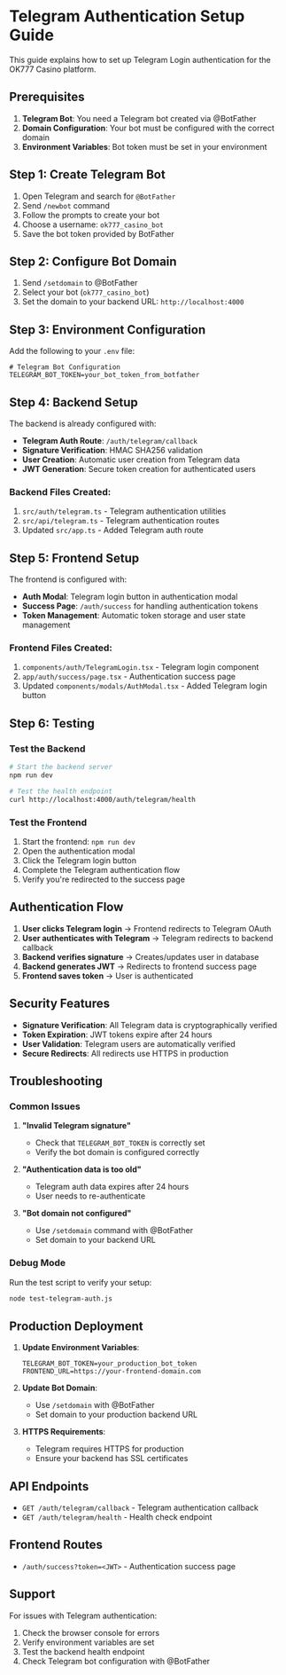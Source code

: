 # Telegram Authentication Setup Guide

This guide explains how to set up Telegram Login authentication for the OK777 Casino platform.

## Prerequisites

1. **Telegram Bot**: You need a Telegram bot created via @BotFather
2. **Domain Configuration**: Your bot must be configured with the correct domain
3. **Environment Variables**: Bot token must be set in your environment

## Step 1: Create Telegram Bot

1. Open Telegram and search for `@BotFather`
2. Send `/newbot` command
3. Follow the prompts to create your bot
4. Choose a username: `ok777_casino_bot`
5. Save the bot token provided by BotFather

## Step 2: Configure Bot Domain

1. Send `/setdomain` to @BotFather
2. Select your bot (`ok777_casino_bot`)
3. Set the domain to your backend URL: `http://localhost:4000`

## Step 3: Environment Configuration

Add the following to your `.env` file:

```env
# Telegram Bot Configuration
TELEGRAM_BOT_TOKEN=your_bot_token_from_botfather
```

## Step 4: Backend Setup

The backend is already configured with:

- **Telegram Auth Route**: `/auth/telegram/callback`
- **Signature Verification**: HMAC SHA256 validation
- **User Creation**: Automatic user creation from Telegram data
- **JWT Generation**: Secure token creation for authenticated users

### Backend Files Created:

1. `src/auth/telegram.ts` - Telegram authentication utilities
2. `src/api/telegram.ts` - Telegram authentication routes
3. Updated `src/app.ts` - Added Telegram auth route

## Step 5: Frontend Setup

The frontend is configured with:

- **Auth Modal**: Telegram login button in authentication modal
- **Success Page**: `/auth/success` for handling authentication tokens
- **Token Management**: Automatic token storage and user state management

### Frontend Files Created:

1. `components/auth/TelegramLogin.tsx` - Telegram login component
2. `app/auth/success/page.tsx` - Authentication success page
3. Updated `components/modals/AuthModal.tsx` - Added Telegram login button

## Step 6: Testing

### Test the Backend

```bash
# Start the backend server
npm run dev

# Test the health endpoint
curl http://localhost:4000/auth/telegram/health
```

### Test the Frontend

1. Start the frontend: `npm run dev`
2. Open the authentication modal
3. Click the Telegram login button
4. Complete the Telegram authentication flow
5. Verify you're redirected to the success page

## Authentication Flow

1. **User clicks Telegram login** → Frontend redirects to Telegram OAuth
2. **User authenticates with Telegram** → Telegram redirects to backend callback
3. **Backend verifies signature** → Creates/updates user in database
4. **Backend generates JWT** → Redirects to frontend success page
5. **Frontend saves token** → User is authenticated

## Security Features

- **Signature Verification**: All Telegram data is cryptographically verified
- **Token Expiration**: JWT tokens expire after 24 hours
- **User Validation**: Telegram users are automatically verified
- **Secure Redirects**: All redirects use HTTPS in production

## Troubleshooting

### Common Issues

1. **"Invalid Telegram signature"**
   - Check that `TELEGRAM_BOT_TOKEN` is correctly set
   - Verify the bot domain is configured correctly

2. **"Authentication data is too old"**
   - Telegram auth data expires after 24 hours
   - User needs to re-authenticate

3. **"Bot domain not configured"**
   - Use `/setdomain` command with @BotFather
   - Set domain to your backend URL

### Debug Mode

Run the test script to verify your setup:

```bash
node test-telegram-auth.js
```

## Production Deployment

1. **Update Environment Variables**:
   ```env
   TELEGRAM_BOT_TOKEN=your_production_bot_token
   FRONTEND_URL=https://your-frontend-domain.com
   ```

2. **Update Bot Domain**:
   - Use `/setdomain` with @BotFather
   - Set domain to your production backend URL

3. **HTTPS Requirements**:
   - Telegram requires HTTPS for production
   - Ensure your backend has SSL certificates

## API Endpoints

- `GET /auth/telegram/callback` - Telegram authentication callback
- `GET /auth/telegram/health` - Health check endpoint

## Frontend Routes

- `/auth/success?token=<JWT>` - Authentication success page

## Support

For issues with Telegram authentication:

1. Check the browser console for errors
2. Verify environment variables are set
3. Test the backend health endpoint
4. Check Telegram bot configuration with @BotFather
